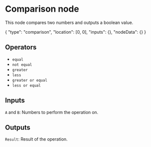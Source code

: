 # Comparison node

This node compares two numbers and outputs a boolean value.

<Node>
    {
        "type": "comparison",
        "location": [0, 0],
        "inputs": {},
        "nodeData": {}
    }
</Node>

## Operators

-   `equal`
-   `not equal`
-   `greater`
-   `less`
-   `greater or equal`
-   `less or equal`

## Inputs

`A` and `B`: Numbers to perform the operation on.

## Outputs

`Result`: Result of the operation.
